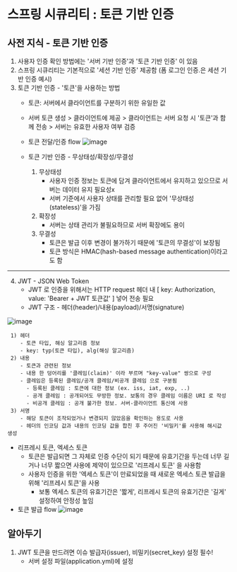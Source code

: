 # 스프링 시큐리티 : 토큰 기반 인증

## 사전 지식 - 토큰 기반 인증
1. 사용자 인증 확인 방법에는 '서버 기반 인증'과 '토큰 기반 인증' 이 있음
2. 스프링 시큐리티는 기본적으로 '세션 기반 인증' 제공함 (폼 로그인 인증.은 세션 기반 인증 예시)
3. 토큰 기반 인증 - '토큰'을 사용하는 방법
   * 토큰: 서버에서 클라이언트를 구분하기 위한 유일한 값
   * 서버 토큰 생성 > 클라이언트에 제공 > 클라이언트는 서버 요청 시 '토큰'과 함께 전송 > 서버는 유효한 사용자 여부 검증
   * 토큰 전달/인증 flow
![image](https://github.com/chp320/ts/assets/47440517/b244382b-267f-4432-994f-445b4c53140d)

   * 토큰 기반 인증 - 무상태성/확장성/무결성
     1) 무상태성
        - 사용자 인증 정보는 토큰에 담겨 클라이언트에서 유지하고 있으므로 서버는 데이터 유지 필요성x
        - 서버 기준에서 사용자 상태를 관리할 필요 없어 '무상태성(stateless)'을 가짐
     2) 확장성
        - 서버는 상태 관리가 불필요하므로 서버 확장에도 용이
     3) 무결성
        - 토큰은 발급 이후 변경이 불가하기 때문에 '토큰의 무결성'이 보장됨
        - 토큰 방식은 HMAC(hash-based message authentication)이라고도 함
       
<hr>

4. JWT - JSON Web Token
   * JWT 로 인증을 위해서는 HTTP request 헤더 내 [ key: Authorization, value: 'Bearer + JWT 토큰값' ] 넣어 전송 필요
   * JWT 구조 - 헤더(header)/내용(payload)/서명(signature)
  
![image](https://github.com/chp320/ts/assets/47440517/d6cf5bb3-07a1-446e-9439-91fd85cea9fc)
  
     1) 헤더
        - 토큰 타입, 해싱 알고리즘 정보
        - key: typ(토큰 타입), alg(해싱 알고리즘)
     2) 내용
        - 토큰과 관련된 정보
        - 내용 한 덩어리를 '클레임(claim)' 이라 부르며 "key-value" 쌍으로 구성
        - 클레임은 등록된 클레임/공개 클레임/비공개 클레임 으로 구분됨
          - 등록된 클레임 : 토큰에 대한 정보 (ex. iss, iat, exp, ..)
          - 공개 클레임 : 공개되어도 무방한 정보. 보통의 경우 클레임 이름은 URI 로 작성
          - 비공개 클레임 : 공개 불가한 정보. 서버-클라이언트 통신에 사용
     3) 서명
        - 해당 토큰이 조작되었거나 변경되지 않았음을 확인하는 용도로 사용
        - 헤더의 인코딩 값과 내용의 인코딩 값을 합친 후 주어진 '비밀키'를 사용해 해시값 생성
       
   * 리프레시 토큰, 엑세스 토큰
     - 토큰은 발급되면 그 자체로 인증 수단이 되기 때문에 유효기간을 두는데 너무 길거나 너무 짧으면 사용에 제약이 있으므로 '리프레시 토큰' 을 사용함
     - 사용자 인증을 위한 '엑세스 토큰'이 만료되었을 때 새로운 엑세스 토큰 발급을 위해 '리프레시 토큰'을 사용
       - 보통 엑세스 토큰의 유효기간은 '짧게', 리프레시 토큰의 유효기간은 '길게' 설정하여 안정성 높임 
   * 토큰 발급 flow
![image](https://github.com/chp320/ts/assets/47440517/4aabfe52-a323-449b-a7fc-d4f1b72d2055)

## 알아두기
1. JWT 토큰을 만드려면 이슈 발급자(issuer), 비밀키(secret_key) 설정 필수!
   - 서버 설정 파일(application.yml)에 설정
  



